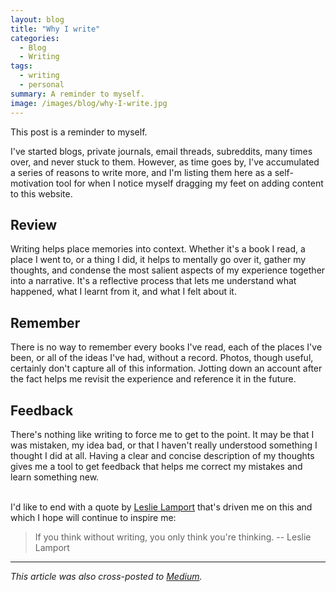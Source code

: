 ```yaml
---
layout: blog
title: "Why I write"
categories:
  - Blog
  - Writing
tags:
  - writing
  - personal
summary: A reminder to myself.
image: /images/blog/why-I-write.jpg
---
```


This post is a reminder to myself.

I've started blogs, private journals, email threads, subreddits, many times over, and never stuck to them. However, as time goes by, I've accumulated a series of reasons to write more, and I'm listing them here as a self-motivation tool for when I notice myself dragging my feet on adding content to this website.

## Review

Writing helps place memories into context. Whether it's a book I read, a place I went to, or a thing I did, it helps to mentally go over it, gather my thoughts, and condense the most salient aspects of my experience together into a narrative. It's a reflective process that lets me understand what happened, what I learnt from it, and what I felt about it.

## Remember

There is no way to remember every books I've read, each of the places I've been, or all of the ideas I've had, without a record. Photos, though useful, certainly don't capture all of this information. Jotting down an account after the fact helps me revisit the experience and reference it in the future.

## Feedback

There's nothing like writing to force me to get to the point. It may be that I was mistaken, my idea bad, or that I haven't really understood something I thought I did at all. Having a clear and concise description of my thoughts gives me a tool to get feedback that helps me correct my mistakes and learn something new.<br><br>

I'd like to end with a quote by [Leslie Lamport](http://en.wikipedia.org/wiki/Leslie_Lamport) that's driven me on this and which I hope will continue to inspire me:

> If you think without writing, you only think you're thinking. -- Leslie Lamport

---
*This article was also cross-posted to [Medium](http://medium.com/@nonlogic/why-i-write-3b83d7eddbaa#.lp4y0zfga).*
